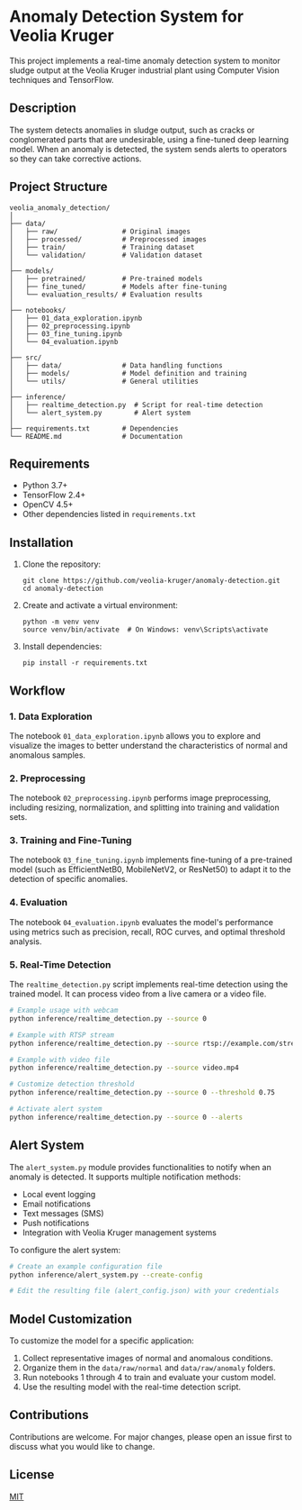 # Anomaly Detection System for Veolia Kruger

This project implements a real-time anomaly detection system to monitor sludge output at the Veolia Kruger industrial plant using Computer Vision techniques and TensorFlow.

## Description

The system detects anomalies in sludge output, such as cracks or conglomerated parts that are undesirable, using a fine-tuned deep learning model. When an anomaly is detected, the system sends alerts to operators so they can take corrective actions.

## Project Structure

```
veolia_anomaly_detection/
│
├── data/
│   ├── raw/                # Original images
│   ├── processed/          # Preprocessed images
│   ├── train/              # Training dataset
│   └── validation/         # Validation dataset
│
├── models/
│   ├── pretrained/         # Pre-trained models
│   ├── fine_tuned/         # Models after fine-tuning
│   └── evaluation_results/ # Evaluation results
│
├── notebooks/
│   ├── 01_data_exploration.ipynb
│   ├── 02_preprocessing.ipynb
│   ├── 03_fine_tuning.ipynb
│   └── 04_evaluation.ipynb
│
├── src/
│   ├── data/               # Data handling functions
│   ├── models/             # Model definition and training
│   └── utils/              # General utilities
│
├── inference/
│   ├── realtime_detection.py  # Script for real-time detection
│   └── alert_system.py        # Alert system
│
├── requirements.txt        # Dependencies
└── README.md               # Documentation
```

## Requirements

- Python 3.7+
- TensorFlow 2.4+ 
- OpenCV 4.5+
- Other dependencies listed in `requirements.txt`

## Installation

1. Clone the repository:
   ```
   git clone https://github.com/veolia-kruger/anomaly-detection.git
   cd anomaly-detection
   ```

2. Create and activate a virtual environment:
   ```
   python -m venv venv
   source venv/bin/activate  # On Windows: venv\Scripts\activate
   ```

3. Install dependencies:
   ```
   pip install -r requirements.txt
   ```

## Workflow

### 1. Data Exploration

The notebook `01_data_exploration.ipynb` allows you to explore and visualize the images to better understand the characteristics of normal and anomalous samples.

### 2. Preprocessing

The notebook `02_preprocessing.ipynb` performs image preprocessing, including resizing, normalization, and splitting into training and validation sets.

### 3. Training and Fine-Tuning

The notebook `03_fine_tuning.ipynb` implements fine-tuning of a pre-trained model (such as EfficientNetB0, MobileNetV2, or ResNet50) to adapt it to the detection of specific anomalies.

### 4. Evaluation

The notebook `04_evaluation.ipynb` evaluates the model's performance using metrics such as precision, recall, ROC curves, and optimal threshold analysis.

### 5. Real-Time Detection

The `realtime_detection.py` script implements real-time detection using the trained model. It can process video from a live camera or a video file.

```bash
# Example usage with webcam
python inference/realtime_detection.py --source 0

# Example with RTSP stream
python inference/realtime_detection.py --source rtsp://example.com/stream

# Example with video file
python inference/realtime_detection.py --source video.mp4

# Customize detection threshold
python inference/realtime_detection.py --source 0 --threshold 0.75

# Activate alert system
python inference/realtime_detection.py --source 0 --alerts
```

## Alert System

The `alert_system.py` module provides functionalities to notify when an anomaly is detected. It supports multiple notification methods:

- Local event logging
- Email notifications
- Text messages (SMS)
- Push notifications
- Integration with Veolia Kruger management systems

To configure the alert system:

```bash
# Create an example configuration file
python inference/alert_system.py --create-config

# Edit the resulting file (alert_config.json) with your credentials
```

## Model Customization

To customize the model for a specific application:

1. Collect representative images of normal and anomalous conditions.
2. Organize them in the `data/raw/normal` and `data/raw/anomaly` folders.
3. Run notebooks 1 through 4 to train and evaluate your custom model.
4. Use the resulting model with the real-time detection script.

## Contributions

Contributions are welcome. For major changes, please open an issue first to discuss what you would like to change.

## License

[MIT](https://choosealicense.com/licenses/mit/)
